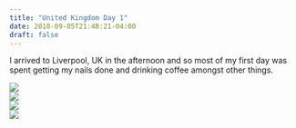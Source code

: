 ```yaml
---
title: "United Kingdom Day 1"
date: 2018-09-05T21:48:21-04:00
draft: false
---
```


<link href="/styles/common.css" rel="stylesheet">

<div class="content-shadow-container center-title-container">
    <p>I arrived to Liverpool, UK in the afternoon and so most of my first day was spent getting my nails done and drinking
    coffee amongst other things.</p>
</div>

<div class="content-long-shadow-container">
    <a href="https://imagizer.imageshack.com/v2/640x480q90/922/1tVp99.jpg" target="_blank">
        <img src="https://imagizer.imageshack.com/v2/640x480q90/922/1tVp99.jpg"/>
    </a>
</div>

<div class="content-long-shadow-container">
    <a href="https://imagizer.imageshack.com/v2/640x480q90/921/KdR1aW.jpg" target="_blank">
        <img src="https://imagizer.imageshack.com/v2/640x480q90/921/KdR1aW.jpg"/>
    </a>
</div>

<div class="content-long-shadow-container">
    <a href="https://imagizer.imageshack.com/v2/640x480q90/921/mLm8SX.jpg" target="_blank">
        <img src="https://imagizer.imageshack.com/v2/640x480q90/921/mLm8SX.jpg"/>
    </a>
</div>

<div class="content-long-shadow-container">
    <a href="https://imagizer.imageshack.com/v2/640x480q90/923/r9dNRa.jpg" target="_blank">
        <img src="https://imagizer.imageshack.com/v2/640x480q90/923/r9dNRa.jpg"/>
    </a>
</div>
